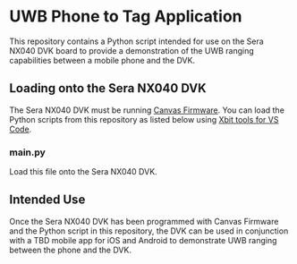 # UWB Phone to Tag Application
This repository contains a Python script intended for use on the Sera NX040 DVK
board to provide a demonstration of the UWB ranging capabilities between a
mobile phone and the DVK.

## Loading onto the Sera NX040 DVK
The Sera NX040 DVK must be running [Canvas Firmware](https://github.com/LairdCP/Sera_NX040_Firmware).
You can load the Python scripts from this repository as listed below using
[Xbit tools for VS Code](https://marketplace.visualstudio.com/items?itemName=rfp-canvas.xbit-vsc).

### main.py
Load this file onto the Sera NX040 DVK.

## Intended Use
Once the Sera NX040 DVK has been programmed with Canvas Firmware and the Python
script in this repository, the DVK can be used in conjunction with a TBD mobile
app for iOS and Android to demonstrate UWB ranging between the phone and the
DVK.
